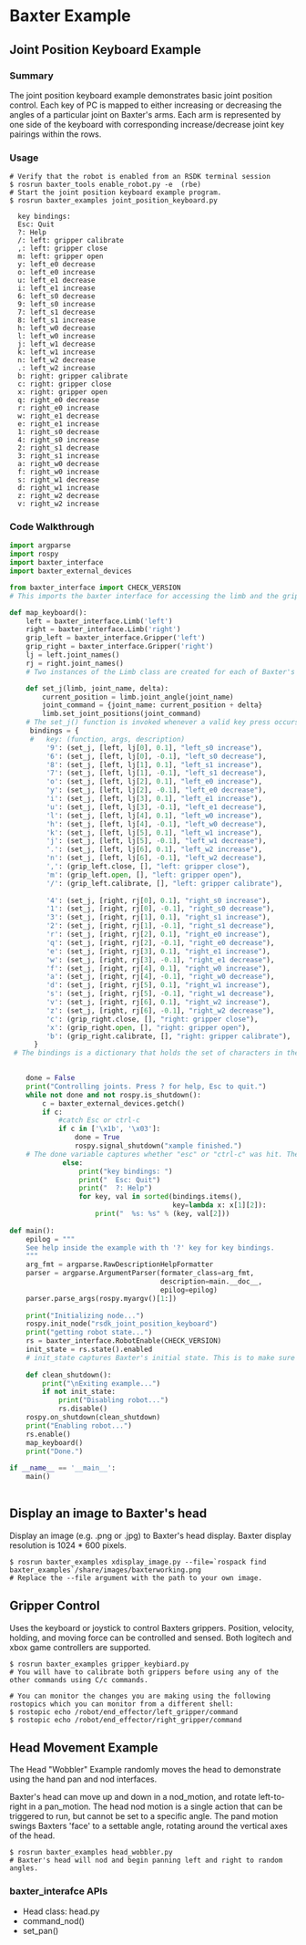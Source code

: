 # Baxter Example

## Joint Position Keyboard Example

### Summary 

The joint position keyboard example demonstrates basic joint position control. Each key of PC is mapped to either increasing or decreasing the angles of a particular joint on Baxter's arms. Each arm is represented by one side of the keyboard with corresponding increase/decrease joint key pairings within the rows.

### Usage

```
# Verify that the robot is enabled from an RSDK terminal session
$ rosrun baxter_tools enable_robot.py -e  (rbe)
# Start the joint position keyboard example program.
$ rosrun baxter_examples joint_position_keyboard.py
```

```
  key bindings: 
  Esc: Quit
  ?: Help
  /: left: gripper calibrate
  ,: left: gripper close
  m: left: gripper open
  y: left_e0 decrease
  o: left_e0 increase
  u: left_e1 decrease
  i: left_e1 increase
  6: left_s0 decrease
  9: left_s0 increase
  7: left_s1 decrease
  8: left_s1 increase
  h: left_w0 decrease
  l: left_w0 increase
  j: left_w1 decrease
  k: left_w1 increase
  n: left_w2 decrease
  .: left_w2 increase
  b: right: gripper calibrate
  c: right: gripper close
  x: right: gripper open
  q: right_e0 decrease
  r: right_e0 increase
  w: right_e1 decrease
  e: right_e1 increase
  1: right_s0 decrease
  4: right_s0 increase
  2: right_s1 decrease
  3: right_s1 increase
  a: right_w0 decrease
  f: right_w0 increase
  s: right_w1 decrease
  d: right_w1 increase
  z: right_w2 decrease
  v: right_w2 increase
```

### Code Walkthrough

```python
import argparse 
import rospy
import baxter_interface
import baxter_external_devices

from baxter_interface import CHECK_VERSION
# This imports the baxter interface for accessing the limb and the gripper class. The baxter_external_devices is imported to use its getch function, that captures the key presses on the keyboard. It is not necessary to check the version in custom programs.

def map_keyboard():
    left = baxter_interface.Limb('left')
    right = baxter_interface.Limb('right')
    grip_left = baxter_interface.Gripper('left')
    grip_right = baxter_interface.Gripper('right')
    lj = left.joint_names()
    rj = right.joint_names()
    # Two instances of the Limb class are created for each of Baxter's limbs. Similarly two instances of the Gripper class. joint_names() method returns an array of joints in that limb.

    def set_j(limb, joint_name, delta):
        current_position = limb.joint_angle(joint_name)
        joint_command = {joint_name: current_position + delta}
        limb.set_joint_positions(joint_command)
    # The set_j() function is invoked whenever a valid key press occurs. The limb refers to the limb instance of baxter's limbs for the corresponding side. delta refers to the required displacement of that joint. The the joint command message is updated for that corresponding joint to indicate the new position. set_joint_positions() method published the joint commands to the position controller.
     bindings = {
     #   key: (function, args, description)
         '9': (set_j, [left, lj[0], 0.1], "left_s0 increase"),
         '6': (set_j, [left, lj[0], -0.1], "left_s0 decrease"),
         '8': (set_j, [left, lj[1], 0.1], "left_s1 increase"),
         '7': (set_j, [left, lj[1], -0.1], "left_s1 decrease"),
         'o': (set_j, [left, lj[2], 0.1], "left_e0 increase"),
         'y': (set_j, [left, lj[2], -0.1], "left_e0 decrease"),
         'i': (set_j, [left, lj[3], 0.1], "left_e1 increase"),
         'u': (set_j, [left, lj[3], -0.1], "left_e1 decrease"),
         'l': (set_j, [left, lj[4], 0.1], "left_w0 increase"),
         'h': (set_j, [left, lj[4], -0.1], "left_w0 decrease"),
         'k': (set_j, [left, lj[5], 0.1], "left_w1 increase"),
         'j': (set_j, [left, lj[5], -0.1], "left_w1 decrease"),
         '.': (set_j, [left, lj[6], 0.1], "left_w2 increase"),
         'n': (set_j, [left, lj[6], -0.1], "left_w2 decrease"),
         ',': (grip_left.close, [], "left: gripper close"),
         'm': (grip_left.open, [], "left: gripper open"),
         '/': (grip_left.calibrate, [], "left: gripper calibrate"),
 
         '4': (set_j, [right, rj[0], 0.1], "right_s0 increase"),
         '1': (set_j, [right, rj[0], -0.1], "right_s0 decrease"),
         '3': (set_j, [right, rj[1], 0.1], "right_s1 increase"),
         '2': (set_j, [right, rj[1], -0.1], "right_s1 decrease"),
         'r': (set_j, [right, rj[2], 0.1], "right_e0 increase"),
         'q': (set_j, [right, rj[2], -0.1], "right_e0 decrease"),
         'e': (set_j, [right, rj[3], 0.1], "right_e1 increase"),
         'w': (set_j, [right, rj[3], -0.1], "right_e1 decrease"),
         'f': (set_j, [right, rj[4], 0.1], "right_w0 increase"),
         'a': (set_j, [right, rj[4], -0.1], "right_w0 decrease"),
         'd': (set_j, [right, rj[5], 0.1], "right_w1 increase"),
         's': (set_j, [right, rj[5], -0.1], "right_w1 decrease"),
         'v': (set_j, [right, rj[6], 0.1], "right_w2 increase"),
         'z': (set_j, [right, rj[6], -0.1], "right_w2 decrease"),
         'c': (grip_right.close, [], "right: gripper close"),
         'x': (grip_right.open, [], "right: gripper open"),
         'b': (grip_right.calibrate, [], "right: gripper calibrate"),
      }
 # The bindings is a dictionary that holds the set of characters in the keyboard and their corresponding joints.

	
    done = False
    print("Controlling joints. Press ? for help, Esc to quit.")
    while not done and not rospy.is_shutdown():
        c = baxter_external_devices.getch()
        if c:
         	#catch Esc or ctrl-c
         	if c in ['\x1b', '\x03']:
         		done = True
         		rospy.signal_shutdown("xample finished.")
    # The done variable captures whether "esc" or "ctrl-c" was hit. The while loop iterates as long as the "esc" or "ctrl-c" is hit or ros-shutdown signal is given. c captures the keyboard input. 
    		 else:
                 print("key bindings: ")
                 print("  Esc: Quit")
                 print("  ?: Help")
                 for key, val in sorted(bindings.items(),
                                        key=lambda x: x[1][2]):
                     print("  %s: %s" % (key, val[2]))
                        
def main():
    epilog = """
    See help inside the example with th '?' key for key bindings.
    """
    arg_fmt = argparse.RawDescriptionHelpFormatter
    parser = argparse.ArgumentParser(formater_class=arg_fmt,
                                     description=main.__doc__,
                                     epilog=epilog)
    parser.parse_args(rospy.myargv()[1:])
    
    print("Initializing node...")
    rospy.init_node("rsdk_joint_position_keyboard")
    print("getting robot state...")
    rs = baxter_interface.RobotEnable(CHECK_VERSION)
    init_state = rs.state().enabled
    # init_state captures Baxter's initial state. This is to make sure that Baxter is sent back to the same state after the program exits.
	
    def clean_shutdown():
        print("\nExiting example...")
        if not init_state:
            print("Disabling robot...")
            rs.disable()
    rospy.on_shutdown(clean_shutdown)
    print("Enabling robot...")
    rs.enable()
    map_keyboard()
    print("Done.")
    
if __name__ == '__main__':
    main()
           
```

## Display an image to Baxter's head

Display an image (e.g. .png or .jpg) to Baxter's head display. Baxter display resolution is 1024 * 600 pixels.

```
$ rosrun baxter_examples xdisplay_image.py --file=`rospack find baxter_examples`/share/images/baxterworking.png
# Replace the --file argument with the path to your own image.
```

## Gripper Control 

Uses the keyboard or joystick to control Baxters grippers. Position, velocity, holding, and moving force can be controlled and sensed. Both logitech and xbox game controllers are supported.

```
$ rosrun baxter_examples gripper_keybiard.py
# You will have to calibrate both grippers before using any of the other commands using C/c commands.

# You can monitor the changes you are making using the following rostopics which you can monitor from a different shell:
$ rostopic echo /robot/end_effector/left_gripper/command
$ rostopic echo /robot/end_effector/right_gripper/command
```

## Head Movement Example

The Head "Wobbler" Example randomly moves the head to demonstrate using the hand pan and nod interfaces.

Baxter's head can move up and down in a nod_motion, and rotate left-to-right in a pan_motion. The head nod motion is a single action that can be triggered to run, but cannot be set to a specific angle. The pand motion swings Baxters 'face' to a settable angle, rotating around the vertical axes of the head.

```
$ rosrun baxter_examples head_wobbler.py
# Baxter's head will nod and begin panning left and right to random angles.
```

### baxter_interafce APIs

- Head class: head.py
- command_nod()
- set_pan(<angle>)

